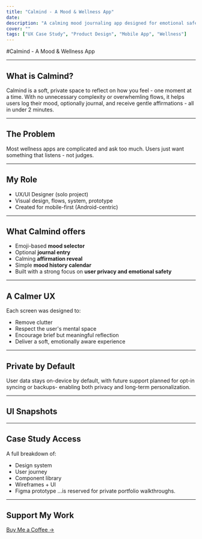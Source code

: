 ```yaml
---
title: "Calmind - A Mood & Wellness App"
date: 
description: "A calming mood journaling app designed for emotional safety and minimalist UX."
cover: ""
tags: ["UX Case Study", "Product Design", "Mobile App", "Wellness"]
---
```


#Calmind - A Mood & Wellness App

---

## What is Calmind?

Calmind is a soft, private space to reflect on how you feel - one moment at a time.
With no unnecessary complexity or overwhemling flows, it helps users log their mood, optionally journal, and receive gentle affirmations - all in under 2 minutes.

---

## The Problem

Most wellness apps are complicated and ask too much. Users just want something that listens - not judges.

---

## My Role

- UX/UI Designer (solo project)
- Visual design, flows, system, prototype
- Created for mobile-first (Android-centric)

---

## What Calmind offers

- Emoji-based **mood selector**
- Optional **journal entry**
- Calming **affirmation reveal**
- Simple **mood history calendar**
- Built with a strong focus on **user privacy and emotional safety**

---

## A Calmer UX

Each screen was designed to:
- Remove clutter
- Respect the user's mental space
- Encourage brief but meaningful reflection
- Deliver a soft, emotionally aware experience

---

## Private by Default

User data stays on-device by default, with future support planned for opt-in syncing or backups- enabling both privacy and long-term personalization.

---

## UI Snapshots

---

## Case Study Access

A full breakdown of:
- Design system
- User journey
- Component library
- Wireframes + UI
- Figma prototype
...is reserved for private portfolio walkthroughs.

---

## Support My Work

[Buy Me a Coffee ->](link)
